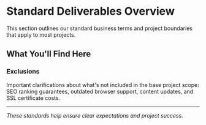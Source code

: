 # Standard Deliverables Overview

This section outlines our standard business terms and project boundaries that apply to most projects.

## What You'll Find Here

### Exclusions
Important clarifications about what's not included in the base project scope: SEO ranking guarantees, outdated browser support, content updates, and SSL certificate costs.

---

*These standards help ensure clear expectations and project success.*
